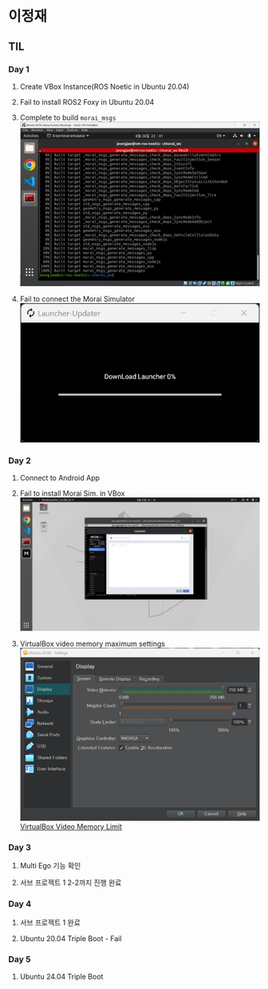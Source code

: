 # 이정재

## TIL

### Day 1
1. Create VBox Instance(ROS Noetic in Ubuntu 20.04)

2. Fail to install ROS2 Foxy in Ubuntu 20.04

3. Complete to build `morai_msgs`
![alt text](img/morai_msg.png)

4. Fail to connect the Morai Simulator
![alt text](img/launcher_updater.png)

### Day 2
1. Connect to Android App

2. Fail to install Morai Sim. in VBox
![alt text](img/morai_sim_in_vbox.png)

3. VirtualBox video memory maximum settings
![alt text](img/video_memory_settings.png)
[VirtualBox Video Memory Limit](https://forums.virtualbox.org/viewtopic.php?t=107806)

### Day 3
1. Multi Ego 기능 확인

2. 서브 프로젝트 1 2-2까지 진행 완료

### Day 4
1. 서브 프로젝트 1 완료

2. Ubuntu 20.04 Triple Boot - Fail

### Day 5
1. Ubuntu 24.04 Triple Boot
